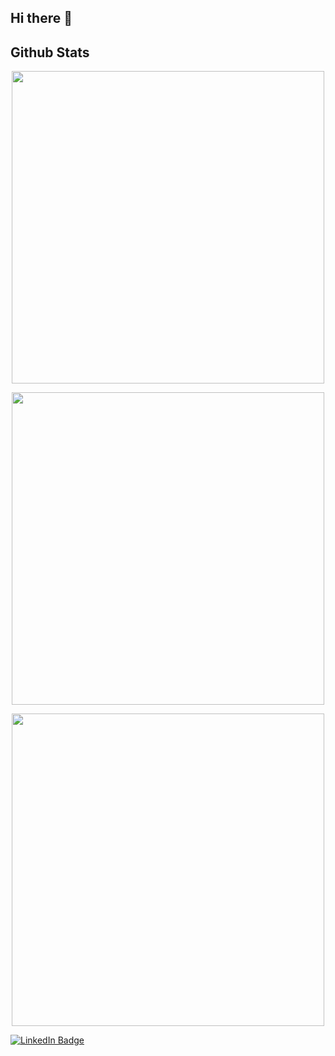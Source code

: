 ## Hi there 👋

<!--
**itsmeRonjie/itsmeRonjie** is a ✨ _special_ ✨ repository because its `README.md` (this file) appears on your GitHub profile.

Here are some ideas to get you started:

- 🔭 I’m currently working on ...
- 🌱 I’m currently learning ...
- 👯 I’m looking to collaborate on ...
- 🤔 I’m looking for help with ...
- 💬 Ask me about ...
- 📫 How to reach me: ...
- 😄 Pronouns: ...
- ⚡ Fun fact: ...
-->

## Github Stats
<p align="center">
<img src="https://github-readme-stats.vercel.app/api?username=itsmeRonjie&theme=monokai&show_icons=true&hide_border=false&count_private=true" width="500" />
</p>

<p align="center">
<img src="https://github-readme-streak-stats.herokuapp.com/?user=itsmeRonjie&theme=monokai&hide_border=false" width="500" />
</p>

<p align="center">
<img src="https://github-readme-stats.vercel.app/api/top-langs/?username=itsmeRonjie&theme=monokai&show_icons=true&hide_border=false&layout=compact" width="500" />
</p>


<div id="badges">
  <a href="www.linkedin.com/in/ronjiemanon">
    <img src="https://img.shields.io/badge/LinkedIn-blue?style=for-the-badge&logo=linkedin&logoColor=white" alt="LinkedIn Badge"/>
  </a>
</div>
